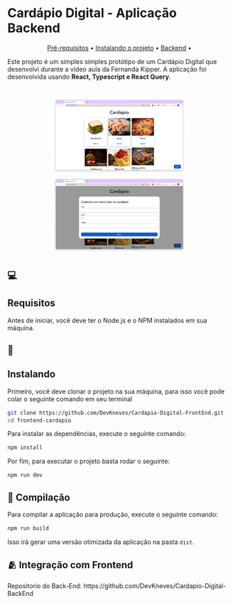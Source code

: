 # Cardápio Digital - Aplicação Backend

<p align="center">
  <a href="#Requisites">Pré-requisitos</a> •
  <a href="#how-to-use">Instalando o projeto</a> •
  <a href="#related">Backend</a> •
</p>

Este projeto é um simples simples protótipo de um Cardápio Digital que desenvolvi durante a video aula da Fernanda Kipper. A aplicação foi desenvolvida usando **React, Typescript e React Query**.

<h1 align="center">
    <img src="./public/home.png" width="300"/>
    <img src="./public/modal.png" width="300"/>
</h1>

## 💻 <h2 id=Requisites> Requisitos </h2>

Antes de iniciar, você deve ter o Node.js e o NPM instalados em sua máquina.

## 🚀 <h2 id=how-to-use> Instalando </h2>

Primeiro, você deve clonar o projeto na sua máquina, para isso você
pode colar o seguinte comando em seu terminal

```bash
git clone https://github.com/DevKneves/Cardapio-Digital-FrontEnd.git
cd frontend-cardapio
```

Para instalar as dependências, execute o seguinte comando:

```bash
npm install
```

Por fim, para executar o projeto basta rodar o seguinte:

```bash
npm run dev
```

## 🔧 Compilação

Para compilar a aplicação para produção, execute o seguinte comando:

```bash
npm run build
```
Isso irá gerar uma versão otimizada da aplicação na pasta `dist`.

<h2 id="related">🫂 Integração com Frontend</h2>
Repositorio do Back-End: https://github.com/DevKneves/Cardapio-Digital-BackEnd
